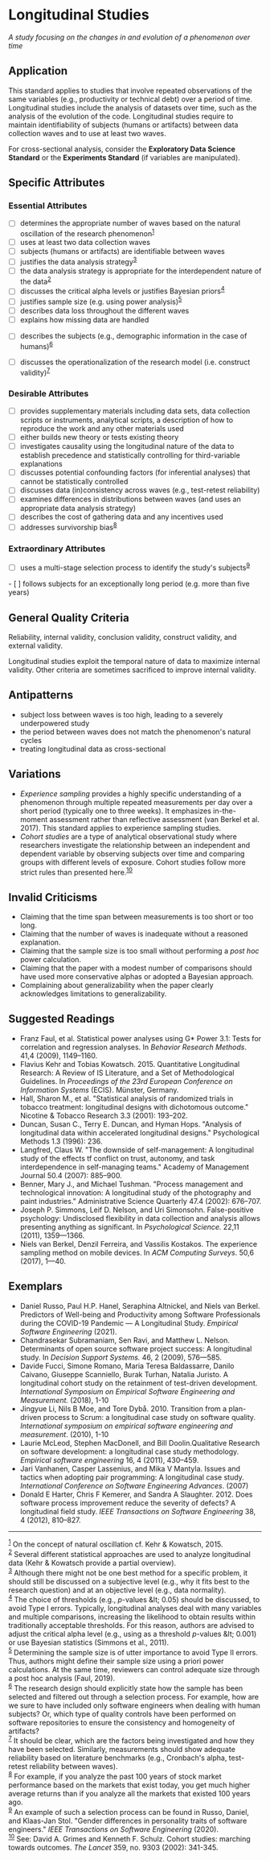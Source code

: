 # Longitudinal Studies
<standard name="Longitudinal">

*A study focusing on the changes in and evolution of a phenomenon over time*

## Application

This standard applies to studies that involve repeated observations of the same variables (e.g., productivity or technical debt) over a period of time. Longitudinal studies include the analysis of datasets over time, such as the analysis of the evolution of the code. Longitudinal studies require to maintain identifiability of subjects (humans or artifacts) between data collection waves and to use at least two waves.

For cross-sectional analysis, consider the **Exploratory Data Science Standard** or the **Experiments Standard** (if variables are manipulated).

## Specific Attributes

### Essential Attributes 
<checklist name="Essential">
    
<intro>

<method>
    
- [ ] determines the appropriate number of waves based on the natural oscillation of the research phenomenon<sup>[1](#myfootnote1)</sup>
- [ ] uses at least two data collection waves
- [ ] subjects (humans or artifacts) are identifiable between waves
- [ ] justifies the data analysis strategy<sup>[3](#myfootnote3)</sup>
- [ ] the data analysis strategy is appropriate for the interdependent nature of the data<sup>[2](#myfootnote2)</sup>
- [ ] discusses the critical alpha levels or justifies Bayesian priors<sup>[4](#myfootnote4)</sup>
- [ ] justifies sample size (e.g. using power analysis)<sup>[5](#myfootnote5)</sup>
- [ ] describes data loss throughout the different waves
- [ ] explains how missing data are handled

<results>

- [ ] describes the subjects (e.g., demographic information in the case of humans)<sup>[6](#myfootnote6)</sup>

<discussion>

- [ ] discusses the operationalization of the research model (i.e. construct validity)<sup>[7](#myfootnote7)</sup>

<other>
    
</checklist>
    
### Desirable Attributes
<checklist name="Desirable">

- [ ] provides supplementary materials including data sets, data collection scripts or instruments, analytical scripts, a description of how to reproduce the work and any other materials used
- [ ] either builds new theory or tests existing theory
- [ ] investigates causality using the longitudinal nature of the data to establish precedence and statistically controlling for third-variable explanations
- [ ] discusses potential confounding factors (for inferential analyses) that cannot be statistically controlled
- [ ] discusses data (in)consistency across waves (e.g., test-retest reliability)
- [ ] examines differences in distributions between waves (and uses an appropriate data analysis strategy)
- [ ] describes the cost of gathering data and any incentives used
- [ ] addresses survivorship bias<sup>[8](#myfootnote8)</sup>     

</checklist>
    
### Extraordinary Attributes
<checklist name="Extraordinary">

- [ ] uses a multi-stage selection process to identify the study's subjects<sup>[9](#myfootnote9)</sup>
</checklist>
- [ ] follows subjects for an exceptionally long period (e.g. more than five years)    

## General Quality Criteria

Reliability, internal validity, conclusion validity, construct validity, and external validity.

Longitudinal studies exploit the temporal nature of data to maximize internal validity. Other criteria are sometimes sacrificed to improve internal validity.   

## Antipatterns

- subject loss between waves is too high, leading to a severely underpowered study
- the period between waves does not match the phenomenon's natural cycles
- treating longitudinal data as cross-sectional

## Variations

- _Experience sampling_ provides a highly specific understanding of a phenomenon through multiple repeated measurements per day over a short period (typically one to three weeks). It emphasizes in-the-moment assessment rather than reflective assessment (van Berkel et al. 2017). This standard applies to experience sampling studies.
- _Cohort studies_ are a type of analytical observational study where researchers investigate the relationship between an independent and dependent variable by observing subjects over time and comparing groups with different levels of exposure. Cohort studies follow more strict rules than presented here.<sup>[10](#myfootnote10)</sup>

## Invalid Criticisms

- Claiming that the time span between measurements is too short or too long.
- Claiming that the number of waves is inadequate without a reasoned explanation.
- Claiming that the sample size is too small without performing a _post hoc_ power calculation.
- Claiming that the paper with a modest number of comparisons should have used more conservative alphas or adopted a Bayesian approach.
- Complaining about generalizability when the paper clearly acknowledges limitations to generalizability.

## Suggested Readings

- Franz Faul, et al. Statistical power analyses using G\* Power 3.1: Tests for correlation and regression analyses. In _Behavior Research Methods_. 41,4 (2009), 1149–1160.  
- Flavius Kehr and Tobias Kowatsch. 2015. Quantitative Longitudinal Research: A Review of IS Literature, and a Set of Methodological Guidelines. In _Proceedings of the 23rd European Conference on Information Systems_ (ECIS). Münster, Germany.  
- Hall, Sharon M., et al. &quot;Statistical analysis of randomized trials in tobacco treatment: longitudinal designs with dichotomous outcome.&quot; Nicotine &amp; Tobacco Research 3.3 (2001): 193–202.  
- Duncan, Susan C., Terry E. Duncan, and Hyman Hops. &quot;Analysis of longitudinal data within accelerated longitudinal designs.&quot; Psychological Methods 1.3 (1996): 236.  
- Langfred, Claus W. &quot;The downside of self-management: A longitudinal study of the effects tf conflict on trust, autonomy, and task interdependence in self-managing teams.&quot; Academy of Management Journal 50.4 (2007): 885–900.  
- Benner, Mary J., and Michael Tushman. &quot;Process management and technological innovation: A longitudinal study of the photography and paint industries.&quot; Administrative Science Quarterly 47.4 (2002): 676–707.  
- Joseph P. Simmons, Leif D. Nelson, and Uri Simonsohn. False-positive psychology: Undisclosed flexibility in data collection and analysis allows presenting anything as significant. In _Psychological Science._ 22,11 (2011), 1359—1366.  
- Niels van Berkel, Denzil Ferreira, and Vassilis Kostakos. The experience sampling method on mobile devices. In _ACM Computing Surveys_. 50,6 (2017), 1—40.

## Exemplars

- Daniel Russo, Paul H.P. Hanel, Seraphina Altnickel, and Niels van Berkel. Predictors of Well-being and Productivity among Software Professionals during the COVID-19 Pandemic — A Longitudinal Study. _Empirical Software Engineering_ (2021). 
- Chandrasekar Subramaniam, Sen Ravi, and Matthew L. Nelson. Determinants of open source software project success: A longitudinal study. In _Decision Support Systems._ 46, 2 (2009), 576—585.  
- Davide Fucci, Simone Romano, Maria Teresa Baldassarre, Danilo Caivano, Giuseppe Scanniello, Burak Turhan, Natalia Juristo. A longitudinal cohort study on the retainment of test-driven development. _International Symposium on Empirical Software Engineering and Measurement._ (2018), 1-10  
- Jingyue Li, Nils B Moe, and Tore Dybå. 2010. Transition from a plan-driven process to Scrum: a longitudinal case study on software quality. _International symposium on empirical software engineering and measurement_. (2010), 1-10  
- Laurie McLeod, Stephen MacDonell, and Bill Doolin.Qualitative Research on software development: a longitudinal case study methodology. _Empirical software engineering_ 16, 4 (2011), 430–459.  
- Jari Vanhanen, Casper Lassenius, and Mika V Mantyla. Issues and tactics when adopting pair programming: A longitudinal case study. _International Conference on Software Engineering Advances_. (2007)  
- Donald E Harter, Chris F Kemerer, and Sandra A Slaughter. 2012. Does software process improvement reduce the severity of defects? A longitudinal field study. _IEEE Transactions on Software Engineering_ 38, 4 (2012), 810–827.

---
<footnote><sup>[1](#myfootnote1)</sup> On the concept of natural oscillation cf. Kehr &amp; Kowatsch, 2015.</footnote><br>
<footnote><sup>[2](#myfootnote2)</sup> Several different statistical approaches are used to analyze longitudinal data (Kehr &amp; Kowatsch provide a partial overview).</footnote><br>
<footnote><sup>[3](#myfootnote3)</sup> Although there might not be one best method for a specific problem, it should still be discussed on a subjective level (e.g., why it fits best to the research question) and at an objective level (e.g., data normality).</footnote><br>
<footnote><sup>[4](#myfootnote4)</sup> The choice of thresholds (e.g., _p_-values \&lt; 0.05) should be discussed, to avoid Type I errors. Typically, longitudinal analyses deal with many variables and multiple comparisons, increasing the likelihood to obtain results within traditionally acceptable thresholds. For this reason, authors are advised to adjust the critical alpha level (e.g., using as a threshold _p_-values \&lt; 0.001) or use Bayesian statistics (Simmons et al., 2011).</footnote><br>
<footnote><sup>[5](#myfootnote5)</sup> Determining the sample size is of utter importance to avoid Type II errors. Thus, authors might define their sample size using a priori power calculations. At the same time, reviewers can control adequate size through a post hoc analysis (Faul, 2019).</footnote><br>
<footnote><sup>[6](#myfootnote6)</sup> The research design should explicitly state how the sample has been selected and filtered out through a selection process. For example, how are we sure to have included only software engineers when dealing with human subjects? Or, which type of quality controls have been performed on software repositories to ensure the consistency and homogeneity of artifacts?</footnote><br>
<footnote><sup>[7](#myfootnote7)</sup> It should be clear, which are the factors being investigated and how they have been selected. Similarly, measurements should show adequate reliability based on literature benchmarks (e.g., Cronbach&#39;s alpha, test-retest reliability between waves).</footnote><br>
<footnote><sup>[8](#myfootnote8)</sup> For example, if you analyze the past 100 years of stock market performance based on the markets that exist today, you get much higher average returns than if you analyze all the markets that existed 100 years ago. </footnote><br>
<footnote><sup>[9](#myfootnote9)</sup> An example of such a selection process can be found in Russo, Daniel, and Klaas-Jan Stol. &quot;Gender differences in personality traits of software engineers.&quot; _IEEE Transactions on Software Engineering_ (2020).</footnote><br>
<footnote><sup>[10](#myfootnote10)</sup> See: David A. Grimes and Kenneth F. Schulz. Cohort studies: marching towards outcomes. _The Lancet_ 359, no. 9303 (2002): 341-345. </footnote><br>
</standard>
